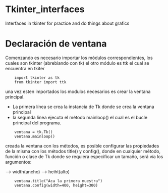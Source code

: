 # Tkinter_interfaces
Interfaces in tkinter for practice and do things about grafics


# Declaración de ventana 

Comenzando es necesario importar los módulos correspondientes, los cuales son tkinter (abrebiando con tk) el otro módulo es ttk el cual se encuentra en tkiter  

```
    import tkinter as tk 
    from tkinter import ttk 
```

una vez esten importados los modulos necesarios es crear la ventana principal.
- La primera línea se crea la instancia de Tk donde se crea la ventana principal 
- la segunda linea ejecuta el método mainloop() el cual es el bucle principal del programa.

```
    ventana = tk.Tk()
    ventana.mainloop()

```

creada la ventana con los métodos, es posible configurar las propiedades de la misma con los métodos title() y config(), donde en cualquier método, función o clase de Tk donde se requiera especificar un tamaño, será vía los argumentos:

--> width(ancho)
--> heiht(alto)

```
    ventana.title("Aca la primera muestra")
    ventana.config(width=400, height=300)
```